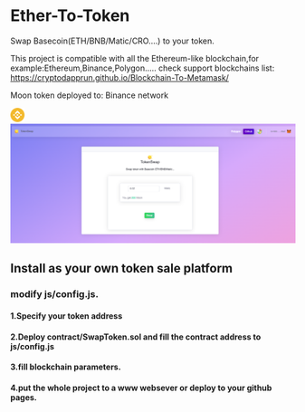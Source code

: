 # Ether-To-Token
Swap Basecoin(ETH/BNB/Matic/CRO....) to your token.

This project is compatible with all the Ethereum-like blockchain,for example:Ethereum,Binance,Polygon..... check support blockchains list:
https://cryptodapprun.github.io/Blockchain-To-Metamask/



Moon token deployed to:
Binance network<br>

<img src="https://github.com/CryptoDappRun/MoonSwap/blob/main/img/56.png" width="25" height="25" alt="matic"> 

 
<br>




<img src="https://github.com/CryptoDappRun/Ether-To-Token/blob/main/screen.png"  >



## Install as your own token sale platform

### modify js/config.js.
#### 1.Specify your token address
#### 2.Deploy contract/SwapToken.sol and fill the contract address to js/config.js
#### 3.fill blockchain parameters.
#### 4.put the whole project to a www websever or deploy to your github pages.
